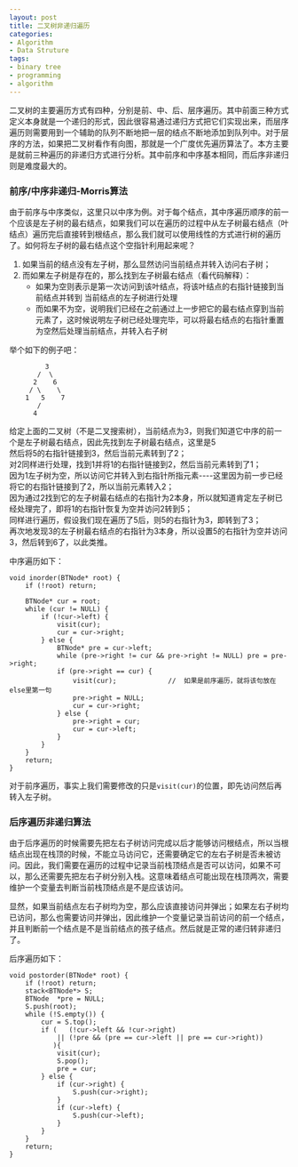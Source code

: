 ```yaml
---
layout: post
title: 二叉树非递归遍历
categories:
- Algorithm
- Data Struture
tags:
- binary tree
- programming
- algorithm
---
```


二叉树的主要遍历方式有四种，分别是前、中、后、层序遍历。其中前面三种方式定义本身就是一个递归的形式，因此很容易通过递归方式把它们实现出来，而层序遍历则需要用到一个辅助的队列不断地把一层的结点不断地添加到队列中。对于层序的方法，如果把二叉树看作有向图，那就是一个广度优先遍历算法了。本方主要是就前三种遍历的非递归方式进行分析。其中前序和中序基本相同，而后序非递归则是难度最大的。

### 前序/中序非递归-Morris算法

由于前序与中序类似，这里只以中序为例。对于每个结点，其中序遍历顺序的前一个应该是左子树的最右结点，如果我们可以在遍历的过程中从左子树最右结点（叶结点）遍历完后直接转到根结点，那么我们就可以使用线性的方式进行树的遍历了。如何将左子树的最右结点这个空指针利用起来呢？

1. 如果当前的结点没有左子树，那么显然访问当前结点并转入访问右子树；
2. 而如果左子树是存在的，那么找到左子树最右结点（看代码解释）：
    * 如果为空则表示是第一次访问到该叶结点，将该叶结点的右指针链接到当前结点并转到 当前结点的左子树进行处理
    * 而如果不为空，说明我们已经在之前通过上一步把它的最右结点穿到当前元素了，这时候说明左子树已经处理完毕，可以将最右结点的右指针重置为空然后处理当前结点，并转入右子树

举个如下的例子吧：

```
         3
       /  \
      2    6
     / \    \
    1   5    7
       /
      4
```

给定上面的二叉树（不是二叉搜索树），当前结点为3，则我们知道它中序的前一个是左子树最右结点，因此先找到左子树最右结点，这里是5    
然后将5的右指针链接到3，然后当前元素转到了2；   
对2同样进行处理，找到1并将1的右指针链接到2，然后当前元素转到了1；   
因为1左子树为空，所以访问它并转入到右指针所指元素----这里因为前一步已经将它的右指针链接到了2，所以当前元素转入2；   
因为通过2找到它的左子树最右结点的右指针为2本身，所以就知道肯定左子树已经处理完了，即将1的右指针恢复为空并访问2转到5；   
同样进行遍历，假设我们现在遍历了5后，则5的右指针为3，即转到了3；   
再次地发现3的左子树最右结点的右指针为3本身，所以设置5的右指针为空并访问3，然后转到6了，以此类推。

中序遍历如下：

    void inorder(BTNode* root) {
        if (!root) return;

        BTNode* cur = root;
        while (cur != NULL) {
            if (!cur->left) {
                visit(cur);
                cur = cur->right;
            } else {
                BTNode* pre = cur->left;
                while (pre->right != cur && pre->right != NULL) pre = pre->right;
                if (pre->right == cur) {
                    visit(cur);             //  如果是前序遍历，就将该句放在else里第一句
                    pre->right = NULL;
                    cur = cur->right;
                } else {
                    pre->right = cur;
                    cur = cur->left;
                }
            }
        }
        return;
    }

对于前序遍历，事实上我们需要修改的只是`visit(cur)`的位置，即先访问然后再转入左子树。

### 后序遍历非递归算法

由于后序遍历的时候需要先把左右子树访问完成以后才能够访问根结点，所以当根结点出现在栈顶的时候，不能立马访问它，还需要确定它的左右子树是否未被访问。因此，我们需要在遍历的过程中记录当前栈顶结点是否可以访问，如果不可以，那么还需要先把左右子树分别入栈。这意味着结点可能出现在栈顶两次，需要维护一个变量去判断当前栈顶结点是不是应该访问。

显然，如果当前结点左右子树均为空，那么应该直接访问并弹出；如果左右子树均已访问，那么也需要访问并弹出，因此维护一个变量记录当前访问的前一个结点，并且判断前一个结点是不是当前结点的孩子结点。然后就是正常的递归转非递归了。

后序遍历如下：

    void postorder(BTNode* root) {
        if (!root) return;
        stack<BTNode*> S;
        BTNode  *pre = NULL;
        S.push(root);
        while (!S.empty()) {
            cur = S.top();
            if (   (!cur->left && !cur->right) 
                || (!pre && (pre == cur->left || pre == cur->right)) 
               ){
                visit(cur);
                S.pop();
                pre = cur;
            } else {
                if (cur->right) {
                    S.push(cur->right);
                }
                if (cur->left) {
                    S.push(cur->left);
                }
            }
        }
        return;
    }

